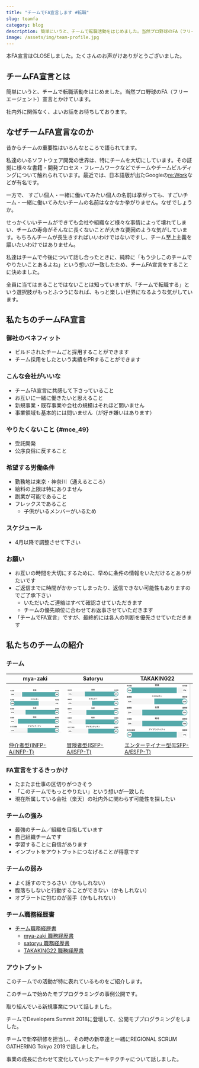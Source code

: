 ```yaml
---
title: "チームでFA宣言します #転職"
slug: teamfa
category: blog
description: 簡単にいうと、チームで転職活動をはじめました。当然プロ野球のFA（フリーエージェント）宣言とかけています。
image: /assets/img/team-profile.jpg
---
```


<div class="alert alert-info">
本FA宣言はCLOSEしました。たくさんのお声がけありがとうございました。
</div>

## チームFA宣言とは

簡単にいうと、チームで転職活動をはじめました。当然プロ野球のFA（フリーエージェント）宣言とかけています。

社内外に関係なく、よいお話をお待ちしております。

## なぜチームFA宣言なのか

昔からチームの重要性はいろんなところで語られてます。

私達のいるソフトウェア開発の世界は、特にチームを大切にしています。その証拠に様々な書籍・開発プロセス・フレームワークなどでチームやチームビルディングについて触れられています。最近では、日本語版が出たGoogleの[re:Work](https://rework.withgoogle.com/jp/)などが有名です。

一方で、 すごい個人・一緒に働いてみたい個人の名前は挙がっても、すごいチーム・一緒に働いてみたいチームの名前はなかなか挙がりません。なぜでしょうか。

せっかくいいチームができても会社や組織など様々な事情によって壊れてしまい、チームの寿命がそんなに長くないことが大きな要因のような気がしています。もちろんチームが長生きすればいいわけではないですし、チーム至上主義を謳いたいわけではありません。

私達はチームで今後について話し合ったときに、純粋に「もう少しこのチームでやりたいことあるよね」という想いが一致したため、チームFA宣言をすることに決めました。

全員に当てはまることではないことは知っていますが、「チームで転職する」という選択肢がもっとふつうになれば、もっと楽しい世界になるような気がしています。

## 私たちのチームFA宣言

### 御社のベネフィット

* ビルドされたチームごと採用することができます
* チーム採用をしたという実績をPRすることができます

### こんな会社がいいな

* チームFA宣言に共感して下さっていること
* お互いに一緒に働きたいと思えること
* 新規事業・既存事業や会社の規模はそれほど問いません
* 事業領域も基本的には問いません（が好き嫌いはあります）

### やりたくないこと {#mce_49}

* 受託開発
* 公序良俗に反すること

### 希望する労働条件

* 勤務地は東京・神奈川（通えるところ）
* 給料の上限は特にありません
* 副業が可能であること
* フレックスであること
    * 子供がいるメンバーがいるため

### スケジュール

* 4月以降で調整させて下さい

### お願い

* お互いの時間を大切にするために、早めに条件の情報をいただけるとありがたいです
* ご返信までに時間がかかってしまったり、返信できない可能性もありますのでご了承下さい
    * いただいたご連絡はすべて確認させていただきます
    * チームの優先順位に合わせてお返事させていただきます
* 「チームでFA宣言」ですが、最終的には各人の判断を優先させていただきます

## 私たちのチームの紹介

### チーム

| mya-zaki | Satoryu | TAKAKING22 |
| ------------- | ------------- | ------------- |
| <img src="/assets/img/16miyazaki.png" width="100%">| <img src="/assets/img/16satoryu.png" width="100%">| <img src="/assets/img/16takaking22.png" width="100%"> |
| [仲介者型(INFP-A/INFP-T)](https://www.16personalities.com/ja/infp%E5%9E%8B%E3%81%AE%E6%80%A7%E6%A0%BC) | [冒険者型(ISFP-A/ISFP-T)](https://www.16personalities.com/ja/isfp%E5%9E%8B%E3%81%AE%E6%80%A7%E6%A0%BC) | [エンターテイナー型(ESFP-A/ESFP-T)](https://www.16personalities.com/ja/esfp%E5%9E%8B%E3%81%AE%E6%80%A7%E6%A0%BC) |

### FA宣言をするきっかけ

* たまたま仕事の区切りがつきそう
* 「このチームでもっとやりたい」という想いが一致した
* 現在所属している会社（楽天）の社内外に関わらず可能性を探したい

### チームの強み

* 最強のチーム／組織を目指しています
* 自己組織チームです
* 学習することに自信があります
* インプットをアウトプットにつなげることが得意です

### チームの弱み

* よく話すのでうるさい（かもしれない）
* 腹落ちしないと行動することができない（かもしれない）
* オブラートに包むのが苦手（かもしれない）

### チーム職務経歴書

* [チーム職務経歴書](https://silver-bullet-club.github.io/team-resume/)
  * [mya-zaki 職務経歴書](https://mya-zaki.github.io/)
  * [satoryu 職務経歴書](https://satoryu.github.io/)
  * [TAKAKING22 職務経歴書](https://agile-monster.com/history/)

### アウトプット

このチームでの活動が特に表れているものをご紹介します。

<script async="" class="speakerdeck-embed" data-id="7b1590a56567411c8873cbb8ccd48bb4" data-ratio="1.77777777777778" src="//speakerdeck.com/assets/embed.js"></script>

このチームで始めたモブプログラミングの事例公開です。

<script async="" class="speakerdeck-embed" data-id="c12fcc3389a444b9818bf7b24364d6f0" data-ratio="1.77777777777778" src="//speakerdeck.com/assets/embed.js"></script>

取り組んでいる新規事業について話しました。

<script async="" class="speakerdeck-embed" data-id="adeb5d961b1842a8826409cb14fa435e" data-ratio="1.77777777777778" src="//speakerdeck.com/assets/embed.js"></script>

チームでDevelopers Summit 2018に登壇して、公開モブプログラミングをしました。

<script async="" class="speakerdeck-embed" data-id="f07bb397bf894fd5aacc8b2c0a6d9c51" data-ratio="1.77777777777778" src="//speakerdeck.com/assets/embed.js"></script>

チームで新卒研修を担当し、その時の新卒達と一緒にREGIONAL SCRUM GATHERING Tokyo 2019で話しました。

<script async="" class="speakerdeck-embed" data-id="7bae20a318ad481b891fdf4db3b17a7c" data-ratio="1.33333333333333" src="//speakerdeck.com/assets/embed.js"></script>

事業の成長に合わせて変化していったアーキテクチャについて話しました。

